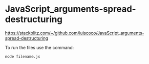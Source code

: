 # JavaScript_arguments-spread-destructuring

https://stackblitz.com/~/github.com/luiscoco/JavaScript_arguments-spread-destructuring

To run the files use the command:
```
node filename.js
```
